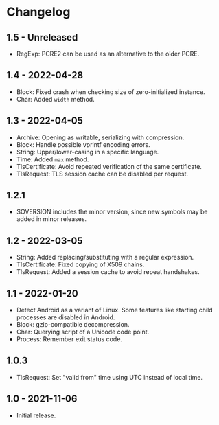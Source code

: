 # Changelog

## 1.5 - Unreleased
* RegExp: PCRE2 can be used as an alternative to the older PCRE.

## 1.4 - 2022-04-28
* Block: Fixed crash when checking size of zero-initialized instance.
* Char: Added `width` method.

## 1.3 - 2022-04-05
* Archive: Opening as writable, serializing with compression.
* Block: Handle possible vprintf encoding errors.
* String: Upper/lower-casing in a specific language.
* Time: Added `max` method.
* TlsCertificate: Avoid repeated verification of the same certificate.
* TlsRequest: TLS session cache can be disabled per request.

## 1.2.1
* SOVERSION includes the minor version, since new symbols may be added in minor releases.

## 1.2 - 2022-03-05
* String: Added replacing/substituting with a regular expression.
* TlsCertificate: Fixed copying of X509 chains.
* TlsRequest: Added a session cache to avoid repeat handshakes.

## 1.1 - 2022-01-20
* Detect Android as a variant of Linux. Some features like starting child processes are disabled in Android.
* Block: gzip-compatible decompression.
* Char: Querying script of a Unicode code point.
* Process: Remember exit status code.

## 1.0.3
* TlsRequest: Set "valid from" time using UTC instead of local time.

## 1.0 - 2021-11-06
* Initial release.